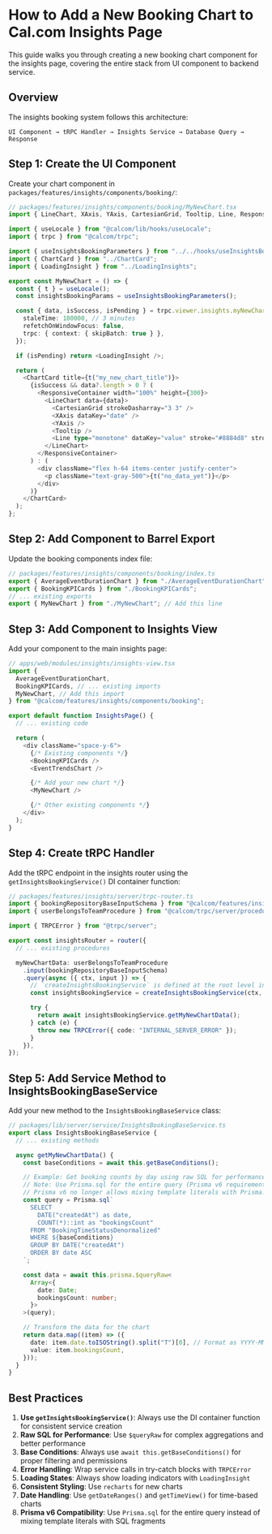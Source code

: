 # How to Add a New Booking Chart to Cal.com Insights Page

This guide walks you through creating a new booking chart component for the insights page, covering the entire stack from UI component to backend service.

## Overview

The insights booking system follows this architecture:

```
UI Component → tRPC Handler → Insights Service → Database Query → Response
```

## Step 1: Create the UI Component

Create your chart component in `packages/features/insights/components/booking/`:

```typescript
// packages/features/insights/components/booking/MyNewChart.tsx
import { LineChart, XAxis, YAxis, CartesianGrid, Tooltip, Line, ResponsiveContainer } from "recharts";

import { useLocale } from "@calcom/lib/hooks/useLocale";
import { trpc } from "@calcom/trpc";

import { useInsightsBookingParameters } from "../../hooks/useInsightsBookingParameters";
import { ChartCard } from "../ChartCard";
import { LoadingInsight } from "../LoadingInsights";

export const MyNewChart = () => {
  const { t } = useLocale();
  const insightsBookingParams = useInsightsBookingParameters();

  const { data, isSuccess, isPending } = trpc.viewer.insights.myNewChartData.useQuery(insightsBookingParams, {
    staleTime: 180000, // 3 minutes
    refetchOnWindowFocus: false,
    trpc: { context: { skipBatch: true } },
  });

  if (isPending) return <LoadingInsight />;

  return (
    <ChartCard title={t("my_new_chart_title")}>
      {isSuccess && data?.length > 0 ? (
        <ResponsiveContainer width="100%" height={300}>
          <LineChart data={data}>
            <CartesianGrid strokeDasharray="3 3" />
            <XAxis dataKey="date" />
            <YAxis />
            <Tooltip />
            <Line type="monotone" dataKey="value" stroke="#8884d8" strokeWidth={2} />
          </LineChart>
        </ResponsiveContainer>
      ) : (
        <div className="flex h-64 items-center justify-center">
          <p className="text-gray-500">{t("no_data_yet")}</p>
        </div>
      )}
    </ChartCard>
  );
};
```

## Step 2: Add Component to Barrel Export

Update the booking components index file:

```typescript
// packages/features/insights/components/booking/index.ts
export { AverageEventDurationChart } from "./AverageEventDurationChart";
export { BookingKPICards } from "./BookingKPICards";
// ... existing exports
export { MyNewChart } from "./MyNewChart"; // Add this line
```

## Step 3: Add Component to Insights View

Add your component to the main insights page:

```typescript
// apps/web/modules/insights/insights-view.tsx
import {
  AverageEventDurationChart,
  BookingKPICards, // ... existing imports
  MyNewChart, // Add this import
} from "@calcom/features/insights/components/booking";

export default function InsightsPage() {
  // ... existing code

  return (
    <div className="space-y-6">
      {/* Existing components */}
      <BookingKPICards />
      <EventTrendsChart />

      {/* Add your new chart */}
      <MyNewChart />

      {/* Other existing components */}
    </div>
  );
}
```

## Step 4: Create tRPC Handler

Add the tRPC endpoint in the insights router using the `getInsightsBookingService()` DI container function:

```typescript
// packages/features/insights/server/trpc-router.ts
import { bookingRepositoryBaseInputSchema } from "@calcom/features/insights/server/raw-data.schema";
import { userBelongsToTeamProcedure } from "@calcom/trpc/server/procedures/authedProcedure";

import { TRPCError } from "@trpc/server";

export const insightsRouter = router({
  // ... existing procedures

  myNewChartData: userBelongsToTeamProcedure
    .input(bookingRepositoryBaseInputSchema)
    .query(async ({ ctx, input }) => {
      // `createInsightsBookingService` is defined at the root level in this file
      const insightsBookingService = createInsightsBookingService(ctx, input);

      try {
        return await insightsBookingService.getMyNewChartData();
      } catch (e) {
        throw new TRPCError({ code: "INTERNAL_SERVER_ERROR" });
      }
    }),
});
```

## Step 5: Add Service Method to InsightsBookingBaseService

Add your new method to the `InsightsBookingBaseService` class:

```typescript
// packages/lib/server/service/InsightsBookingBaseService.ts
export class InsightsBookingBaseService {
  // ... existing methods

  async getMyNewChartData() {
    const baseConditions = await this.getBaseConditions();

    // Example: Get booking counts by day using raw SQL for performance
    // Note: Use Prisma.sql for the entire query (Prisma v6 requirement)
    // Prisma v6 no longer allows mixing template literals with Prisma.sql fragments
    const query = Prisma.sql`
      SELECT
        DATE("createdAt") as date,
        COUNT(*)::int as "bookingsCount"
      FROM "BookingTimeStatusDenormalized"
      WHERE ${baseConditions}
      GROUP BY DATE("createdAt")
      ORDER BY date ASC
    `;

    const data = await this.prisma.$queryRaw<
      Array<{
        date: Date;
        bookingsCount: number;
      }>
    >(query);

    // Transform the data for the chart
    return data.map((item) => ({
      date: item.date.toISOString().split("T")[0], // Format as YYYY-MM-DD
      value: item.bookingsCount,
    }));
  }
}
```

## Best Practices

1. **Use `getInsightsBookingService()`**: Always use the DI container function for consistent service creation
2. **Raw SQL for Performance**: Use `$queryRaw` for complex aggregations and better performance
3. **Base Conditions**: Always use `await this.getBaseConditions()` for proper filtering and permissions
4. **Error Handling**: Wrap service calls in try-catch blocks with `TRPCError`
5. **Loading States**: Always show loading indicators with `LoadingInsight`
6. **Consistent Styling**: Use `recharts` for new charts
7. **Date Handling**: Use `getDateRanges()` and `getTimeView()` for time-based charts
8. **Prisma v6 Compatibility**: Use `Prisma.sql` for the entire query instead of mixing template literals with SQL fragments
